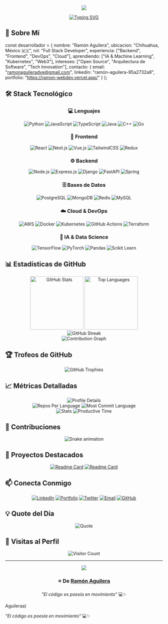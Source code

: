 <div align="center">
  <img src="https://capsule-render.vercel.app/api?type=waving&color=gradient&customColorList=6,11,20&height=180&section=header&text=¡Hola!%20Soy%20Ramón%20Aguilera%20👋&fontSize=42&fontAlignY=32&desc=Desarrollador%20Full%20Stack%20|%20Creador%20de%20Soluciones&descAlignY=51&descAlign=50&animation=twinkling"/>
</div>

<div align="center">
  
  [![Typing SVG](https://readme-typing-svg.demolab.com?font=Fira+Code&weight=600&size=22&pause=1000&color=3F8BF7&center=true&vCenter=true&width=600&lines=Desarrollador+Full+Stack+%F0%9F%9A%80;Apasionado+por+la+Tecnolog%C3%ADa+%F0%9F%92%BB;Creando+soluciones+innovadoras+%F0%9F%8C%9F;Siempre+aprendiendo+algo+nuevo+%F0%9F%93%9A)](https://git.io/typing-svg)
  
</div>

## 🚀 Sobre Mí

const desarrollador = {
    nombre: "Ramón Aguilera",
    ubicacion: "Chihuahua, México 🇲🇽",
    rol: "Full Stack Developer",
    experiencia: ["Backend", "Frontend", "DevOps", "Cloud"],
    aprendiendo: ["IA & Machine Learning", "Kubernetes", "Web3"],
    intereses: ["Open Source", "Arquitectura de Software", "Tech Innovation"],
    contacto: {
        email: "ramonaguileradve@gmail.com",
        linkedin: "ramón-aguilera-95a2732a9",
        portfolio: "https://ramon-webdev.vercel.app/"
    }
};

## 🛠️ Stack Tecnológico

<div align="center">

### 💻 Lenguajes
![Python](https://img.shields.io/badge/Python-3776AB?style=for-the-badge&logo=python&logoColor=white)
![JavaScript](https://img.shields.io/badge/JavaScript-F7DF1E?style=for-the-badge&logo=javascript&logoColor=black)
![TypeScript](https://img.shields.io/badge/TypeScript-007ACC?style=for-the-badge&logo=typescript&logoColor=white)
![Java](https://img.shields.io/badge/Java-ED8B00?style=for-the-badge&logo=openjdk&logoColor=white)
![C++](https://img.shields.io/badge/C++-00599C?style=for-the-badge&logo=c%2B%2B&logoColor=white)
![Go](https://img.shields.io/badge/Go-00ADD8?style=for-the-badge&logo=go&logoColor=white)

### 🎨 Frontend
![React](https://img.shields.io/badge/React-20232A?style=for-the-badge&logo=react&logoColor=61DAFB)
![Next.js](https://img.shields.io/badge/Next.js-000000?style=for-the-badge&logo=next.js&logoColor=white)
![Vue.js](https://img.shields.io/badge/Vue.js-35495E?style=for-the-badge&logo=vue.js&logoColor=4FC08D)
![TailwindCSS](https://img.shields.io/badge/Tailwind_CSS-38B2AC?style=for-the-badge&logo=tailwind-css&logoColor=white)
![Redux](https://img.shields.io/badge/Redux-593D88?style=for-the-badge&logo=redux&logoColor=white)

### ⚙️ Backend
![Node.js](https://img.shields.io/badge/Node.js-43853D?style=for-the-badge&logo=node.js&logoColor=white)
![Express.js](https://img.shields.io/badge/Express.js-404D59?style=for-the-badge&logo=express&logoColor=white)
![Django](https://img.shields.io/badge/Django-092E20?style=for-the-badge&logo=django&logoColor=white)
![FastAPI](https://img.shields.io/badge/FastAPI-005571?style=for-the-badge&logo=fastapi&logoColor=white)
![Spring](https://img.shields.io/badge/Spring-6DB33F?style=for-the-badge&logo=spring&logoColor=white)

### 🗄️ Bases de Datos
![PostgreSQL](https://img.shields.io/badge/PostgreSQL-316192?style=for-the-badge&logo=postgresql&logoColor=white)
![MongoDB](https://img.shields.io/badge/MongoDB-4EA94B?style=for-the-badge&logo=mongodb&logoColor=white)
![Redis](https://img.shields.io/badge/Redis-DC382D?style=for-the-badge&logo=redis&logoColor=white)
![MySQL](https://img.shields.io/badge/MySQL-005C84?style=for-the-badge&logo=mysql&logoColor=white)

### ☁️ Cloud & DevOps
![AWS](https://img.shields.io/badge/AWS-232F3E?style=for-the-badge&logo=amazon-aws&logoColor=white)
![Docker](https://img.shields.io/badge/Docker-2496ED?style=for-the-badge&logo=docker&logoColor=white)
![Kubernetes](https://img.shields.io/badge/Kubernetes-326CE5?style=for-the-badge&logo=kubernetes&logoColor=white)
![GitHub Actions](https://img.shields.io/badge/GitHub_Actions-2088FF?style=for-the-badge&logo=github-actions&logoColor=white)
![Terraform](https://img.shields.io/badge/Terraform-7B42BC?style=for-the-badge&logo=terraform&logoColor=white)

### 🧠 IA & Data Science
![TensorFlow](https://img.shields.io/badge/TensorFlow-FF6F00?style=for-the-badge&logo=tensorflow&logoColor=white)
![PyTorch](https://img.shields.io/badge/PyTorch-EE4C2C?style=for-the-badge&logo=pytorch&logoColor=white)
![Pandas](https://img.shields.io/badge/Pandas-150458?style=for-the-badge&logo=pandas&logoColor=white)
![Scikit Learn](https://img.shields.io/badge/scikit_learn-F7931E?style=for-the-badge&logo=scikit-learn&logoColor=white)

</div>

## 📊 Estadísticas de GitHub

<div align="center">
  <img src="https://github-readme-stats.vercel.app/api?username=RamonAguileraa&show_icons=true&theme=tokyonight&hide_border=true&bg_color=0D1117&title_color=3F8BF7&icon_color=3F8BF7&text_color=C9D1D9" alt="GitHub Stats" height="170"/>
  <img src="https://github-readme-stats.vercel.app/api/top-langs/?username=RamonAguileraa&layout=compact&theme=tokyonight&hide_border=true&bg_color=0D1117&title_color=3F8BF7&text_color=C9D1D9" alt="Top Languages" height="170"/>
</div>

<div align="center">
  <img src="https://github-readme-streak-stats.herokuapp.com/?user=RamonAguileraa&theme=tokyonight&hide_border=true&background=0D1117&ring=3F8BF7&fire=3F8BF7&currStreakLabel=3F8BF7" alt="GitHub Streak"/>
</div>

<div align="center">
  <img src="https://github-readme-activity-graph.vercel.app/graph?username=RamonAguileraa&theme=tokyo-night&hide_border=true&bg_color=0D1117&color=3F8BF7&line=3F8BF7&point=FFFFFF" alt="Contribution Graph"/>
</div>

## 🏆 Trofeos de GitHub

<div align="center">
  <img src="https://github-profile-trophy.vercel.app/?username=RamonAguileraa&theme=tokyonight&no-frame=true&no-bg=true&column=7&margin-w=15&margin-h=15" alt="GitHub Trophies"/>
</div>

## 📈 Métricas Detalladas

<div align="center">
  <img src="https://github-profile-summary-cards.vercel.app/api/cards/profile-details?username=RamonAguileraa&theme=tokyonight" alt="Profile Details"/>
</div>

<div align="center">
  <img src="https://github-profile-summary-cards.vercel.app/api/cards/repos-per-language?username=RamonAguileraa&theme=tokyonight" alt="Repos Per Language"/>
  <img src="https://github-profile-summary-cards.vercel.app/api/cards/most-commit-language?username=RamonAguileraa&theme=tokyonight" alt="Most Commit Language"/>
</div>

<div align="center">
  <img src="https://github-profile-summary-cards.vercel.app/api/cards/stats?username=RamonAguileraa&theme=tokyonight" alt="Stats"/>
  <img src="https://github-profile-summary-cards.vercel.app/api/cards/productive-time?username=RamonAguileraa&theme=tokyonight&utcOffset=-7" alt="Productive Time"/>
</div>

## 🐍 Contribuciones

<div align="center">
  <img src="https://raw.githubusercontent.com/RamonAguileraa/RamonAguileraa/output/github-contribution-grid-snake-dark.svg" alt="Snake animation"/>
</div>

## 💼 Proyectos Destacados

<div align="center">

[![Readme Card](https://github-readme-stats.vercel.app/api/pin/?username=RamonAguileraa&repo=PROYECTO1&theme=tokyonight&hide_border=true&bg_color=0D1117)](https://github.com/RamonAguileraa/PROYECTO1)
[![Readme Card](https://github-readme-stats.vercel.app/api/pin/?username=RamonAguileraa&repo=PROYECTO2&theme=tokyonight&hide_border=true&bg_color=0D1117)](https://github.com/RamonAguileraa/PROYECTO2)

</div>

## 📫 Conecta Conmigo

<div align="center">
  
[![LinkedIn](https://img.shields.io/badge/LinkedIn-0077B5?style=for-the-badge&logo=linkedin&logoColor=white)](https://www.linkedin.com/in/ramón-aguilera-95a2732a9)
[![Portfolio](https://img.shields.io/badge/Portfolio-255E63?style=for-the-badge&logo=About.me&logoColor=white)](https://ramon-webdev.vercel.app/)
[![Twitter](https://img.shields.io/badge/Twitter-1DA1F2?style=for-the-badge&logo=twitter&logoColor=white)](https://x.com/fakinmeimon)
[![Email](https://img.shields.io/badge/Email-D14836?style=for-the-badge&logo=gmail&logoColor=white)](mailto:ramonaguileradve@gmail.com)
[![GitHub](https://img.shields.io/badge/GitHub-100000?style=for-the-badge&logo=github&logoColor=white)](https://github.com/RamonAguileraa)

</div>

## 💡 Quote del Día

<div align="center">
  
![Quote](https://quotes-github-readme.vercel.app/api?type=horizontal&theme=tokyonight)

</div>

## 👀 Visitas al Perfil

<div align="center">
  
![Visitor Count](https://profile-counter.glitch.me/RamonAguileraa/count.svg)

</div>

---

<div align="center">
  <img src="https://capsule-render.vercel.app/api?type=waving&color=gradient&customColorList=6,11,20&height=100&section=footer"/>
  
  ### ⭐ De [Ramón Aguilera](https://github.com/RamonAguileraa)
  
  *"El código es poesía en movimiento"* 💻✨
  
</div>Aguileraa)
  
  *"El código es poesía en movimiento"* 💻✨
  
</div>

